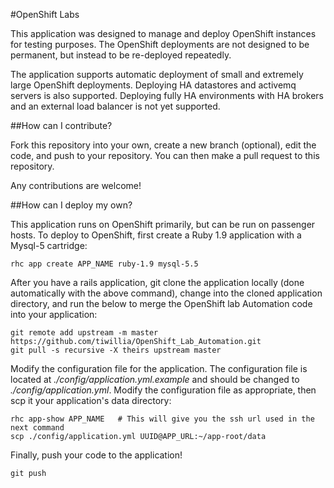 #OpenShift Labs
 
This application was designed to manage and deploy OpenShift instances for testing purposes. The OpenShift deployments are not designed to be permanent, but instead to be re-deployed repeatedly. 

The application supports automatic deployment of small and extremely large OpenShift deployments. Deploying HA datastores and activemq servers is also supported. Deploying fully HA environments with HA brokers and an external load balancer is not yet supported.

##How can I contribute?

Fork this repository into your own, create a new branch (optional), edit the code, and push to your repository. You can then make a pull request to this repository.

Any contributions are welcome!

##How can I deploy my own?
 
This application runs on OpenShift primarily, but can be run on passenger hosts. To deploy to OpenShift, first create a Ruby 1.9 application with a Mysql-5 cartridge:
```
rhc app create APP_NAME ruby-1.9 mysql-5.5
```
  
After you have a rails application, git clone the application locally (done automatically with the above command), change into the cloned application directory, and run the below to merge the OpenShift lab Automation code into your application:
```
git remote add upstream -m master https://github.com/tiwillia/OpenShift_Lab_Automation.git
git pull -s recursive -X theirs upstream master
```

Modify the configuration file for the application. The configuration file is located at *./config/application.yml.example* and should be changed to *./config/application.yml*. Modify the configuration file as appropriate, then scp it your application's data directory:
```
rhc app-show APP_NAME   # This will give you the ssh url used in the next command
scp ./config/application.yml UUID@APP_URL:~/app-root/data
```

Finally, push your code to the application!
```
git push
```

